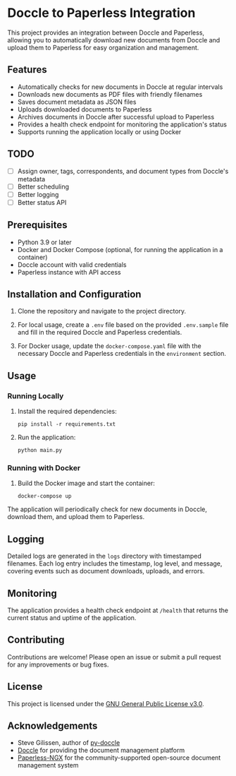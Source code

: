 # Doccle to Paperless Integration

This project provides an integration between Doccle and Paperless, allowing you to automatically download new documents from Doccle and upload them to Paperless for easy organization and management.

## Features

- Automatically checks for new documents in Doccle at regular intervals
- Downloads new documents as PDF files with friendly filenames
- Saves document metadata as JSON files
- Uploads downloaded documents to Paperless
- Archives documents in Doccle after successful upload to Paperless
- Provides a health check endpoint for monitoring the application's status
- Supports running the application locally or using Docker

## TODO

- [ ] Assign owner, tags, correspondents, and document types from Doccle's metadata
- [ ] Better scheduling
- [ ] Better logging
- [ ] Better status API

## Prerequisites

- Python 3.9 or later
- Docker and Docker Compose (optional, for running the application in a container)
- Doccle account with valid credentials
- Paperless instance with API access

## Installation and Configuration

1. Clone the repository and navigate to the project directory.

2. For local usage, create a `.env` file based on the provided `.env.sample` file and fill in the required Doccle and Paperless credentials.

3. For Docker usage, update the `docker-compose.yaml` file with the necessary Doccle and Paperless credentials in the `environment` section.

## Usage

### Running Locally

1. Install the required dependencies:

   ```
   pip install -r requirements.txt
   ```

2. Run the application:
   ```
   python main.py
   ```

### Running with Docker

1. Build the Docker image and start the container:
   ```
   docker-compose up
   ```

The application will periodically check for new documents in Doccle, download them, and upload them to Paperless.

## Logging

Detailed logs are generated in the `logs` directory with timestamped filenames. Each log entry includes the timestamp, log level, and message, covering events such as document downloads, uploads, and errors.

## Monitoring

The application provides a health check endpoint at `/health` that returns the current status and uptime of the application.

## Contributing

Contributions are welcome! Please open an issue or submit a pull request for any improvements or bug fixes.

## License

This project is licensed under the [GNU General Public License v3.0](LICENSE).

## Acknowledgements

- Steve Gilissen, author of [py-doccle](https://github.com/sgilissen/py-doccle)
- [Doccle](https://www.doccle.be/) for providing the document management platform
- [Paperless-NGX](https://github.com/jonaswinkler/paperless-ngx) for the community-supported open-source document management system
